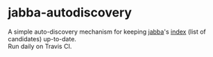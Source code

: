# jabba-autodiscovery

A simple auto-discovery mechanism for keeping [jabba](https://github.com/shyiko/jabba)'s [index](https://github.com/shyiko/jabba/blob/master/index.json) (list of candidates) up-to-date.  
Run daily on Travis CI.
